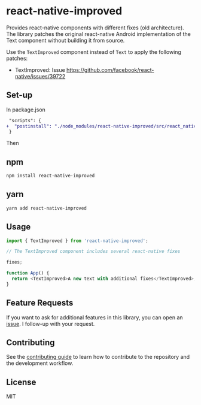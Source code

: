 # react-native-improved

Provides react-native components with different fixes (old architecture). The library patches the original react-native Android implementation of the Text component without building it from source.

Use the `TextImproved` component instead of `Text` to apply the following patches:

- TextImproved: Issue https://github.com/facebook/react-native/issues/39722

## Set-up

In package.json

```diff
 "scripts": {
+  "postinstall": "./node_modules/react-native-improved/src/react_native_renderer_patch.sh"
 }
```

Then

## npm

```sh
npm install react-native-improved
```

## yarn

```sh
yarn add react-native-improved
```

## Usage

```js
import { TextImproved } from 'react-native-improved';

// The TextImproved component includes several react-native fixes

fixes;

function App() {
  return <TextImproved>A new text with additional fixes</TextImproved>;
}
```

## Feature Requests

If you want to ask for additional features in this library, you can open an [issue](https://github.com/fabriziobertoglio1987/react-native-improved/issues). I follow-up with your request.

## Contributing

See the [contributing guide](CONTRIBUTING.md) to learn how to contribute to the repository and the development workflow.

## License

MIT
